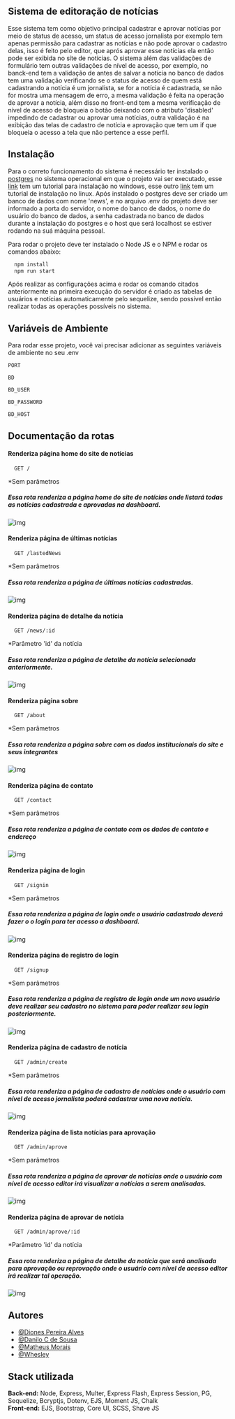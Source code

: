
## Sistema de editoração de notícias

Esse sistema tem como objetivo principal cadastrar e aprovar notícias por meio de status de acesso, um status de acesso jornalista por exemplo tem apenas permissão para cadastrar as notícias e não pode aprovar o cadastro delas, isso é feito pelo editor, que aprós aprovar esse notícias ela então pode ser exibida no síte de notícias. O sistema além das validações de formulário tem outras validações de nível de acesso, por exemplo, no banck-end tem a validação de antes de salvar a notícia no banco de dados tem uma validação verificando se o status de acesso de quem está cadastrando a notícia é um jornalista, se for a notícia é cadastrada, se não for mostra uma mensagem de erro, a mesma validação é feita na operação de aprovar a notícia, além disso no front-end tem a mesma verificação de nível de acesso de bloqueia o botão deixando com o atributo 'disabled' impedindo de cadastrar ou aprovar uma notícias, outra validação é na exibição das telas de cadastro de notícia e aprovação que tem um if que bloqueia o acesso a tela que não pertence a esse perfil.

## Instalação

Para o correto funcionamento do sistema é necessário ter instalado o [postgres](https://www.postgresql.org/download/) no sistema operacional em que o projeto vai ser executado, esse [link](https://blog.cod3r.com.br/como-instalar-o-postgresql-no-windows/) tem um tutorial para instalação no windows, esse outro [link](https://medium.com/@thiagoreisdev/instalando-e-configurando-postgresql-no-ubuntu-86716cda5894) tem um tutorial de instalação no linux. Após instalado o postgres deve ser criado um banco de dados com nome 'news', e no arquivo .env do projeto deve ser informado a porta do servidor, o nome do banco de dados, o nome do usuário do banco de dados, a senha cadastrada no banco de dados durante a instalação do postgres e o host que será localhost se estiver rodando na suá máquina pessoal.

Para rodar o projeto deve ter instalado o Node JS e o NPM e rodar os comandos abaixo:

```bash
  npm install 
  npm run start
```

Após realizar as configurações acima e rodar os comando citados anteriormente na primeira execução do servidor é criado as tabelas de usuários e notícias automaticamente pelo sequelize, sendo possível então realizar todas as operações possíveis no sistema.

## Variáveis de Ambiente

Para rodar esse projeto, você vai precisar adicionar as seguintes variáveis de ambiente no seu .env

`PORT`

`BD`

`BD_USER`

`BD_PASSWORD`

`BD_HOST`

## Documentação da rotas

#### Renderiza página home do site de notícias

```
  GET /
```
*Sem parâmetros
##### Essa rota renderiza a página home do site de notícias onde listará todas as notícias cadastrada e aprovadas na dashboard.
![img](./src/public/img/home.png)



#### Renderiza página de últimas notícias

```
  GET /lastedNews
```
*Sem parâmetros
##### Essa rota renderiza a página de últimas notícias cadastradas.
![img](./src/public/img/lastedNews.png)


#### Renderiza página de detalhe da notícia

```
  GET /news/:id
```
*Parâmetro 'id' da notícia
##### Essa rota renderiza a página de detalhe da notícia selecionada anteriormente.
![img](./src/public/img/details.png)



#### Renderiza página sobre

```
  GET /about
```
*Sem parâmetros
##### Essa rota renderiza a página sobre com os dados institucionais do site e seus integrantes
![img](./src/public/img/about.png)


#### Renderiza página de contato

```
  GET /contact
```
*Sem parâmetros
##### Essa rota renderiza a página de contato com os dados de contato e endereço 
![img](./src/public/img/contact.png)


#### Renderiza página de login

```
  GET /signin
```
*Sem parâmetros
##### Essa rota renderiza a página de login onde o usuário cadastrado deverá fazer o o login para ter acesso a dashboard.
![img](./src/public/img/signin.png)


#### Renderiza página de registro de login

```
  GET /signup
```
*Sem parâmetros
##### Essa rota renderiza a página de registro de login onde um novo usuário deve realizar seu cadastro no sistema para poder realizar seu login posteriormente.
![img](./src/public/img/signup.png)


#### Renderiza página de cadastro de notícia

```
  GET /admin/create
```
*Sem parâmetros
##### Essa rota renderiza a página de cadastro de notícias onde o usuário com nível de acesso jornalista poderá cadastrar uma nova notícia.
![img](./src/public/img/adminCreate.png)


#### Renderiza página de lista notícias para aprovação

```
  GET /admin/aprove
```
*Sem parâmetros
##### Essa rota renderiza a página de aprovar de notícias onde o usuário com nível de acesso editor irá visualizar a notícias a serem analisadas.
![img](./src/public/img/adminAprove.png)



#### Renderiza página de aprovar de notícia

```
  GET /admin/aprove/:id
```
*Parâmetro 'id' da notícia
##### Essa rota renderiza a página de detalhe da notícia que será analisada para aprovação ou reprovação onde o usuário com nível de acesso editor irá realizar tal operação.
![img](./src/public/img/adminAproveDetails.png)

## Autores

- [@Diones Pereira Alves](https://github.com/Diones25)
- [@Danilo C de Sousa](https://github.com/danilocdesousa)
- [@Matheus Morais](https://github.com/Sr-Matheus)
- [@Whesley](https://github.com/Whesley362)

## Stack utilizada

**Back-end:** Node, Express, Multer, Express Flash, Express Session, PG, Sequelize, Bcryptjs, Dotenv, EJS, Moment JS, Chalk \
**Front-end:** EJS, Bootstrap, Core UI, SCSS, Shave JS
